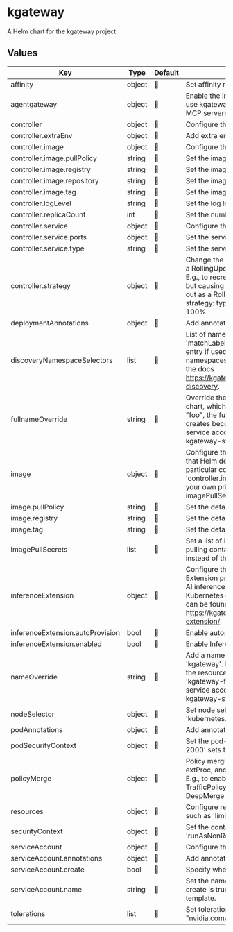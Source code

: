 # kgateway

A Helm chart for the kgateway project

## Values

| Key | Type | Default | Description |
|-----|------|---------|-------------|
| affinity | object |  | Set affinity rules for pod scheduling, such as 'nodeAffinity:'. |
| agentgateway | object |  | Enable the integration with Agent Gateway, which lets you use kgateway to help manage agent connectivity across MCP servers, A2A agents, and REST APIs. |
| controller | object |  | Configure the kgateway control plane deployment. |
| controller.extraEnv | object |  | Add extra environment variables to the controller container. |
| controller.image | object |  | Configure the controller container image. |
| controller.image.pullPolicy | string |  | Set the image pull policy for the controller. |
| controller.image.registry | string |  | Set the image registry for the controller. |
| controller.image.repository | string |  | Set the image repository for the controller. |
| controller.image.tag | string |  | Set the image tag for the controller. |
| controller.logLevel | string |  | Set the log level for the controller. |
| controller.replicaCount | int |  | Set the number of controller pod replicas. |
| controller.service | object |  | Configure the controller service. |
| controller.service.ports | object |  | Set the service ports for gRPC and health endpoints. |
| controller.service.type | string |  | Set the service type for the controller. |
| controller.strategy | object |  | Change the rollout strategy from the Kubernetes default of a RollingUpdate with 25% maxUnavailable, 25% maxSurge. E.g., to recreate pods, minimizing resources for the rollout but causing downtime: strategy:   type: Recreate E.g., to roll out as a RollingUpdate but with non-default parameters: strategy:   type: RollingUpdate   rollingUpdate:     maxSurge: 100% |
| deploymentAnnotations | object |  | Add annotations to the kgateway deployment. |
| discoveryNamespaceSelectors | list |  | List of namespace selectors (OR'ed): each entry can use 'matchLabels' or 'matchExpressions' (AND'ed within each entry if used together). Kgateway includes the selected namespaces in config discovery. For more information, see the docs https://kgateway.dev/docs/operations/install/#namespace-discovery. |
| fullnameOverride | string |  | Override the full name of resources created by the Helm chart, which is 'kgateway'. If you set 'fullnameOverride: "foo", the full name of the resources that the Helm release creates become 'foo', such as the deployment, service, and service account for the kgateway control plane in the kgateway-system namespace. |
| image | object |  | Configure the default container image for the components that Helm deploys. You can override these settings for each particular component in that component's section, such as 'controller.image' for the kgateway control plane. If you use your own private registry, make sure to include the imagePullSecrets. |
| image.pullPolicy | string |  | Set the default image pull policy. |
| image.registry | string |  | Set the default image registry. |
| image.tag | string |  | Set the default image tag. |
| imagePullSecrets | list |  | Set a list of image pull secrets for Kubernetes to use when pulling container images from your own private registry instead of the default kgateway registry. |
| inferenceExtension | object |  | Configure the integration with the Gateway API Inference Extension project, which lets you use kgateway to route to AI inference workloads like LLMs that run locally in your Kubernetes cluster. Documentation for Inference Extension can be found here: https://kgateway.dev/docs/integrations/inference-extension/ |
| inferenceExtension.autoProvision | bool |  | Enable automatic provisioning for Inference Extension. |
| inferenceExtension.enabled | bool |  | Enable Inference Extension. |
| nameOverride | string |  | Add a name to the default Helm base release, which is 'kgateway'. If you set 'nameOverride: "foo", the name of the resources that the Helm release creates become 'kgateway-foo', such as the deployment, service, and service account for the kgateway control plane in the kgateway-system namespace. |
| nodeSelector | object |  | Set node selector labels for pod scheduling, such as 'kubernetes.io/arch: amd64'. |
| podAnnotations | object |  | Add annotations to the kgateway pods. |
| podSecurityContext | object |  | Set the pod-level security context. For example, 'fsGroup: 2000' sets the filesystem group to 2000. |
| policyMerge | object |  | Policy merging settings. Currently, TrafficPolicy's extAuth, extProc, and transformation policies support deep merging. E.g., to enable deep merging of extProc policy in TrafficPolicy: policyMerge:   trafficPolicy:     extProc: DeepMerge |
| resources | object |  | Configure resource requests and limits for the container, such as 'limits.cpu: 100m' or 'requests.memory: 128Mi'. |
| securityContext | object |  | Set the container-level security context, such as 'runAsNonRoot: true'. |
| serviceAccount | object |  | Configure the service account for the deployment. |
| serviceAccount.annotations | object |  | Add annotations to the service account. |
| serviceAccount.create | bool |  | Specify whether a service account should be created. |
| serviceAccount.name | string |  | Set the name of the service account to use. If not set and create is true, a name is generated using the fullname template. |
| tolerations | list |  | Set tolerations for pod scheduling, such as 'key: "nvidia.com/gpu"'. |

